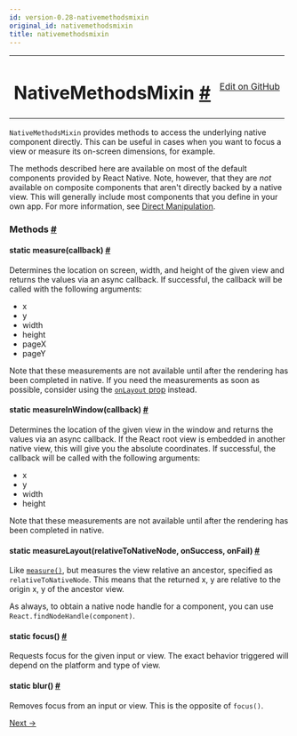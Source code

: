 ```yaml
---
id: version-0.28-nativemethodsmixin
original_id: nativemethodsmixin
title: nativemethodsmixin
---
```

<a id="content"></a><table width="100%"><tbody><tr><td><h1><a class="anchor" name="nativemethodsmixin"></a>NativeMethodsMixin <a class="hash-link" href="docs/nativemethodsmixin.html#nativemethodsmixin">#</a></h1></td><td style="text-align:right;"><a target="_blank" href="https://github.com/facebook/react-native/blob/0.28-stable/node_modules/react/lib/NativeMethodsMixin.js">Edit on GitHub</a></td></tr></tbody></table><div><div><p><code>NativeMethodsMixin</code> provides methods to access the underlying native
component directly. This can be useful in cases when you want to focus
a view or measure its on-screen dimensions, for example.</p><p>The methods described here are available on most of the default components
provided by React Native. Note, however, that they are <em>not</em> available on
composite components that aren't directly backed by a native view. This will
generally include most components that you define in your own app. For more
information, see <a href="docs/direct-manipulation.html" target="_blank">Direct
Manipulation</a>.</p></div><span><h3><a class="anchor" name="methods"></a>Methods <a class="hash-link" href="docs/nativemethodsmixin.html#methods">#</a></h3><div class="props"><div class="prop"><h4 class="propTitle"><a class="anchor" name="measure"></a><span class="propType">static </span>measure<span class="propType">(callback)</span> <a class="hash-link" href="docs/nativemethodsmixin.html#measure">#</a></h4><div><p>Determines the location on screen, width, and height of the given view and
returns the values via an async callback. If successful, the callback will
be called with the following arguments:</p><ul><li>x</li><li>y</li><li>width</li><li>height</li><li>pageX</li><li>pageY</li></ul><p>Note that these measurements are not available until after the rendering
has been completed in native. If you need the measurements as soon as
possible, consider using the <a href="docs/view.html#onlayout" target="_blank"><code>onLayout</code>
prop</a> instead.</p></div></div><div class="prop"><h4 class="propTitle"><a class="anchor" name="measureinwindow"></a><span class="propType">static </span>measureInWindow<span class="propType">(callback)</span> <a class="hash-link" href="docs/nativemethodsmixin.html#measureinwindow">#</a></h4><div><p>Determines the location of the given view in the window and returns the
values via an async callback. If the React root view is embedded in
another native view, this will give you the absolute coordinates. If
successful, the callback will be called with the following
arguments:</p><ul><li>x</li><li>y</li><li>width</li><li>height</li></ul><p>Note that these measurements are not available until after the rendering
has been completed in native.</p></div></div><div class="prop"><h4 class="propTitle"><a class="anchor" name="measurelayout"></a><span class="propType">static </span>measureLayout<span class="propType">(relativeToNativeNode, onSuccess, onFail)</span> <a class="hash-link" href="docs/nativemethodsmixin.html#measurelayout">#</a></h4><div><p>Like <a href="#measure" target=""><code>measure()</code></a>, but measures the view relative an ancestor,
specified as <code>relativeToNativeNode</code>. This means that the returned x, y
are relative to the origin x, y of the ancestor view.</p><p>As always, to obtain a native node handle for a component, you can use
<code>React.findNodeHandle(component)</code>.</p></div></div><div class="prop"><h4 class="propTitle"><a class="anchor" name="focus"></a><span class="propType">static </span>focus<span class="propType">()</span> <a class="hash-link" href="docs/nativemethodsmixin.html#focus">#</a></h4><div><p>Requests focus for the given input or view. The exact behavior triggered
will depend on the platform and type of view.</p></div></div><div class="prop"><h4 class="propTitle"><a class="anchor" name="blur"></a><span class="propType">static </span>blur<span class="propType">()</span> <a class="hash-link" href="docs/nativemethodsmixin.html#blur">#</a></h4><div><p>Removes focus from an input or view. This is the opposite of <code>focus()</code>.</p></div></div></div></span></div><div class="docs-prevnext"><a class="docs-next" href="docs/netinfo.html#content">Next →</a></div>